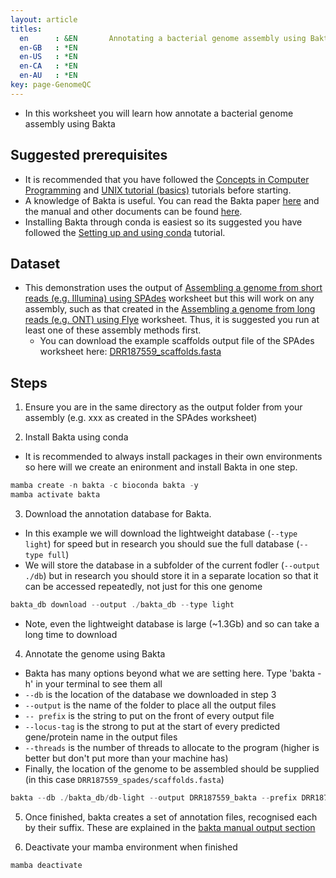 ```yaml
---
layout: article
titles:
  en      : &EN       Annotating a bacterial genome assembly using Bakta
  en-GB   : *EN
  en-US   : *EN
  en-CA   : *EN
  en-AU   : *EN
key: page-GenomeQC
---
```


*	In this worksheet you will learn how annotate a bacterial genome assembly using Bakta

## Suggested prerequisites
* It is recommended that you have followed the [Concepts in Computer Programming](https://conmeehan.github.io/PathogenDataCourse/ConceptsInComputerProgramming) and [UNIX tutorial (basics)](https://conmeehan.github.io/UNIXtutorial) tutorials before starting.
* A knowledge of Bakta is useful. You can read the Bakta paper [here](https://www.microbiologyresearch.org/content/journal/mgen/10.1099/mgen.0.000685) and the manual and other documents can be found [here](https://github.com/oschwengers/bakta). 
* Installing Bakta through conda is easiest so its suggested you have followed the [Setting up and using conda](https://conmeehan.github.io/PathogenDataCourse/CondaInstallAndUse) tutorial.



## Dataset
*	This demonstration uses the output of [Assembling a genome from short reads (e.g. Illumina) using SPAdes](https://conmeehan.github.io/PathogenDataCourse/Worksheets/GenomeAssembly_SPAdes) worksheet but this will work on any assembly, such as that created in the [Assembling a genome from long reads (e.g. ONT) using Flye](https://conmeehan.github.io/PathogenDataCourse/Worksheets/GenomeAssembly_Flye) worksheet. Thus, it is suggested you run at least one of these assembly methods first. 
	* You can download the example scaffolds output file of the SPAdes worksheet here: [DRR187559_scaffolds.fasta](https://conmeehan.github.io/PathogenDataCourse/Datasets/DRR187559_scaffolds.fasta)

## Steps
1. Ensure you are in the same directory as the output folder from your assembly (e.g. xxx as created in the SPAdes worksheet)

2. Install Bakta using conda
  * It is recommended to always install packages in their own environments so here will we create an enironment and install Bakta in one step. 
```c
mamba create -n bakta -c bioconda bakta -y
mamba activate bakta
```

3. Download the annotation database for Bakta.
* In this example we will download the lightweight database (`--type light`) for speed but in research you should sue the full database (`--type full`)
* We will store the database in a subfolder of the current fodler (`--output ./db`) but in research you should store it in a separate location so that it can be accessed repeatedly, not just for this one genome
```c
bakta_db download --output ./bakta_db --type light
```  
* Note, even the lightweight database is large (~1.3Gb) and so can take a long time to download

4. Annotate the genome using Bakta
* Bakta has many options beyond what we are setting here. Type 'bakta -h' in your terminal to see them all
* `--db` is the location of the database we downloaded in step 3
* `--output` is the name of the folder to place all the output files
* `-- prefix` is the string to put on the front of every output file
* `--locus-tag` is the strong to put at the start of every predicted gene/protein name in the output files
* `--threads` is the number of threads to allocate to the program (higher is better but don't put more than your machine has)
* Finally, the location of the genome to be assembled should be supplied (in this case `DRR187559_spades/scaffolds.fasta`) 
```c
bakta --db ./bakta_db/db-light --output DRR187559_bakta --prefix DRR187559 --locus-tag ID --threads 7 DRR187559_spades/scaffolds.fasta
```

5. Once finished, bakta creates a set of annotation files, recognised each by their suffix. These are explained in the [bakta manual output section](https://github.com/oschwengers/bakta#output)

6. Deactivate your mamba environment when finished
```c
mamba deactivate
```